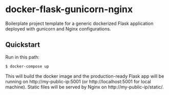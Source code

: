 # docker-flask-gunicorn-nginx

Boilerplate project template for a generic dockerized Flask application deployed with gunicorn and Nginx configurations.
## Quickstart
Run in this path:
```sh
$ docker-compose up
```
This will build the docker image and the production-ready Flask app will be running on http://my-public-ip:5001 (or http://localhost:5001 for local machine). 
Static files will be served by Nginx on http://my-public-ip/static/. 

